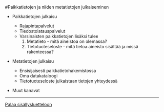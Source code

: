 #Paikkatietojen ja niiden metatietojen julkaiseminen

* Paikkatietojen julkaisu 
  - Rajapintapalvelut 
  - Tiedostolatauspalvelut
  - Varsinaisten paikkatietojen lisäksi tulee 
    1. Metatieto - mitä aineistoa on olemassa?
    2. Tietotuoteseloste - mitä tietoa aineisto sisältää ja missä rakenteessa?

* Metatietojen julkaisu
  - Ensisijaisesti paikkatietohakemistossa
  - Oma datakataloogi
  - Tietotuoteseloste julkaistaan tietojen yhteydessä

* Muut kanavat

-----
[Palaa sisällysluetteloon](Sisällysluettelo.md)
